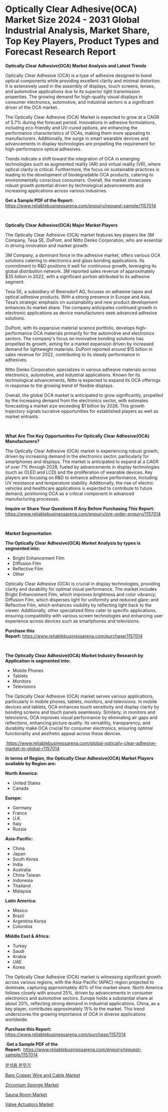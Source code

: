 <p><h1>Optically Clear Adhesive(OCA) Market Size 2024 - 2031 Global Industrial Analysis, Market Share, Top Key Players, Product Types and Forecast Research Report</h1></p><p><strong>Optically Clear Adhesive(OCA) Market Analysis and Latest Trends</strong></p>
<p><p>Optically Clear Adhesive (OCA) is a type of adhesive designed to bond optical components while providing excellent clarity and minimal distortion. It is extensively used in the assembly of displays, touch screens, lenses, and automotive applications due to its superior light transmission properties. The growing demand for high-quality visual displays in consumer electronics, automotive, and industrial sectors is a significant driver of the OCA market.</p><p>The Optically Clear Adhesive (OCA) Market is expected to grow at a CAGR of 5.7% during the forecast period. Innovations in adhesive formulations, including eco-friendly and UV-cured options, are enhancing the performance characteristics of OCAs, making them more appealing to manufacturers. Additionally, the surge in smart wearable devices and advancements in display technologies are propelling the requirement for high-performance optical adhesives. </p><p>Trends indicate a shift toward the integration of OCA in emerging technologies such as augmented reality (AR) and virtual reality (VR), where optical clarity is critical. Furthermore, the focus on sustainable practices is leading to the development of biodegradable OCA products, catering to environmentally conscious consumers. Overall, the market showcases robust growth potential driven by technological advancements and increasing applications across various industries.</p></p>
<p><strong>Get a Sample PDF of the Report:&nbsp;</strong> <a href="https://www.reliablebusinessarena.com/enquiry/request-sample/1157014?utm_campaign=1841&utm_medium=2&utm_source=Github&utm_content=ia&utm_term=05122024&utm_id=optically-clear-adhesiveoca">https://www.reliablebusinessarena.com/enquiry/request-sample/1157014</a></p>
<p>&nbsp;</p>
<p><strong>Optically Clear Adhesive(OCA) Major Market Players</strong></p>
<p><p>The Optically Clear Adhesive (OCA) market features key players like 3M Company, Tesa SE, DuPont, and Nitto Denko Corporation, who are essential in driving innovation and market growth. </p><p>3M Company, a dominant force in the adhesive market, offers various OCA solutions catering to electronics and glass bonding applications. Its commitment to R&D positions it well for continuous growth, leveraging its global distribution network. 3M reported sales revenue of approximately $35 billion in 2022, with a significant portion attributed to its adhesive segment.</p><p>Tesa SE, a subsidiary of Beiersdorf AG, focuses on adhesive tapes and optical adhesive products. With a strong presence in Europe and Asia, Tesa’s strategic emphasis on sustainability and new product development enhances its market share. The company anticipates continued growth in electronic applications as device manufacturers seek advanced adhesive solutions.</p><p>DuPont, with its expansive material science portfolio, develops high-performance OCA materials primarily for the automotive and electronics sectors. The company's focus on innovative bonding solutions has propelled its growth, aiming for a market expansion driven by increased demand for lightweight materials. DuPont reported around $15 billion in sales revenue for 2022, contributing to its steady performance in adhesives.</p><p>Nitto Denko Corporation specializes in various adhesive materials across electronics, automotive, and industrial applications. Known for its technological advancements, Nitto is expected to expand its OCA offerings in response to the growing trend of flexible displays.</p><p>Overall, the global OCA market is anticipated to grow significantly, propelled by the increasing demand from the electronics sector, with estimates forecasting a market size exceeding $1 billion by 2026. This growth trajectory signals lucrative opportunities for established players as well as market entrants.</p></p>
<p>&nbsp;</p>
<p><strong>What Are The Key Opportunities For Optically Clear Adhesive(OCA) Manufacturers?</strong></p>
<p><p>The Optically Clear Adhesive (OCA) market is experiencing robust growth, driven by increasing demand in the electronics sector, particularly for smartphones and displays. The market is anticipated to expand at a CAGR of over 7% through 2028, fueled by advancements in display technologies (such as OLED and LCD) and the proliferation of wearable devices. Key players are focusing on R&D to enhance adhesive performance, including UV resistance and temperature stability. Additionally, the rise of electric vehicles and healthcare applications is expected to contribute to future demand, positioning OCA as a critical component in advanced manufacturing processes.</p></p>
<p><strong>Inquire or Share Your Questions If Any Before Purchasing This Report:</strong> <a href="https://www.reliablebusinessarena.com/enquiry/pre-order-enquiry/1157014?utm_campaign=1841&utm_medium=2&utm_source=Github&utm_content=ia&utm_term=05122024&utm_id=optically-clear-adhesiveoca">https://www.reliablebusinessarena.com/enquiry/pre-order-enquiry/1157014</a></p>
<p>&nbsp;</p>
<p><strong>Market Segmentation</strong></p>
<p><strong>The Optically Clear Adhesive(OCA) Market Analysis by types is segmented into:</strong></p>
<p><ul><li>Bright Enhancement Film</li><li>Diffusion Film</li><li>Reflective Film</li><li>Other</li></ul></p>
<p><p>Optically Clear Adhesive (OCA) is crucial in display technologies, providing clarity and durability for optimal visual performance. The market includes Bright Enhancement Film, which improves brightness and color vibrancy; Diffusion Film, which disperses light for uniformity and reduced glare; and Reflective Film, which enhances visibility by reflecting light back to the viewer. Additionally, other specialized films cater to specific applications, ensuring compatibility with various screen technologies and enhancing user experience across devices such as smartphones and televisions.</p></p>
<p><strong>Purchase this Report:&nbsp;</strong><a href="https://www.reliablebusinessarena.com/purchase/1157014?utm_campaign=1841&utm_medium=2&utm_source=Github&utm_content=ia&utm_term=05122024&utm_id=optically-clear-adhesiveoca">https://www.reliablebusinessarena.com/purchase/1157014</a></p>
<p>&nbsp;</p>
<p><strong>The Optically Clear Adhesive(OCA) Market Industry Research by Application is segmented into:</strong></p>
<p><ul><li>Mobile Phones</li><li>Tablets</li><li>Monitors</li><li>Televisions</li></ul></p>
<p><p>The Optically Clear Adhesive (OCA) market serves various applications, particularly in mobile phones, tablets, monitors, and televisions. In mobile devices and tablets, OCA enhances touch sensitivity and display clarity by bonding screens and touch panels seamlessly. Similarly, in monitors and televisions, OCA improves visual performance by eliminating air gaps and reflections, enhancing picture quality. Its versatility, transparency, and durability make OCA crucial for consumer electronics, ensuring optimal functionality and aesthetic appeal across these devices.</p></p>
<p><a href="https://www.reliablebusinessarena.com/global-optically-clear-adhesive-market-in-global-r1157014?utm_campaign=1841&utm_medium=2&utm_source=Github&utm_content=ia&utm_term=05122024&utm_id=optically-clear-adhesiveoca">&nbsp;https://www.reliablebusinessarena.com/global-optically-clear-adhesive-market-in-global-r1157014</a></p>
<p><strong>In terms of Region, the Optically Clear Adhesive(OCA) Market Players available by Region are:</strong></p>
<p>
    <p> <strong> North America: </strong>
        <ul>
            <li>United States</li>
            <li>Canada</li>
        </ul>
        </p> 
    <p> <strong> Europe: </strong>
        <ul>
            <li>Germany</li>
            <li>France</li>
            <li>U.K.</li>
            <li>Italy</li>
            <li>Russia</li>
        </ul>
        </p> 
    <p> <strong> Asia-Pacific: </strong>
        <ul>
            <li>China</li>
            <li>Japan</li>
            <li>South Korea</li>
            <li>India</li>
            <li>Australia</li>
            <li>China Taiwan</li>
            <li>Indonesia</li>
            <li>Thailand</li>
            <li>Malaysia</li>
        </ul>
        </p> 
    <p> <strong> Latin America: </strong>
        <ul>
            <li>Mexico</li>
            <li>Brazil</li>
            <li>Argentina Korea</li>
            <li>Colombia</li>
        </ul>
        </p> 
    <p> <strong> Middle East & Africa: </strong>
        <ul>
            <li>Turkey</li>
            <li>Saudi</li>
            <li>Arabia</li>
            <li>UAE</li>
            <li>Korea</li>
        </ul>
    </p>
    </p>
<p><p>The Optically Clear Adhesive (OCA) market is witnessing significant growth across various regions, with the Asia-Pacific (APAC) region projected to dominate, capturing approximately 40% of the market share. North America follows closely with around 25%, driven by advancements in consumer electronics and automotive sectors. Europe holds a substantial share at about 20%, reflecting strong demand in industrial applications. China, as a key player, contributes approximately 15% to the market. This trend underscores the growing importance of OCA in diverse applications worldwide.</p></p>
<p><strong>Purchase this Report: </strong><a href="https://www.reliablebusinessarena.com/purchase/1157014?utm_campaign=1841&utm_medium=2&utm_source=Github&utm_content=ia&utm_term=05122024&utm_id=optically-clear-adhesiveoca">https://www.reliablebusinessarena.com/purchase/1157014</a></p>
<p>&nbsp;<strong>Get a Sample PDF of the Report:&nbsp;&nbsp;</strong><a href="https://www.reliablebusinessarena.com/enquiry/request-sample/1157014?utm_campaign=1841&utm_medium=2&utm_source=Github&utm_content=ia&utm_term=05122024&utm_id=optically-clear-adhesiveoca">https://www.reliablebusinessarena.com/enquiry/request-sample/1157014</a></p>
<p><strong></strong></p>
<p><p><a href="https://github.com/sougarounis/Market-Research-Report-List-6/blob/main/804609327269.md?utm_campaign=1841&utm_medium=2&utm_source=Github&utm_content=ia&utm_term=05122024&utm_id=optically-clear-adhesiveoca">분석용 분무기</a></p><p><a href="https://issuu.com/reportprime-2/docs/bare-copper-wire-and-cable-market-size-2030.pptx?utm_campaign=1841&utm_medium=2&utm_source=Github&utm_content=ia&utm_term=05122024&utm_id=optically-clear-adhesiveoca">Bare Copper Wire and Cable Market</a></p><p><a href="https://issuu.com/reportprime-2/docs/zirconium-sponge-market-size-2030.pptx?utm_campaign=1841&utm_medium=2&utm_source=Github&utm_content=ia&utm_term=05122024&utm_id=optically-clear-adhesiveoca">Zirconium Sponge Market</a></p><p><a href="https://www.linkedin.com/pulse/competitive-landscape-sauna-room-impressive-cagr-81-key-competitors-pmrjf?utm_campaign=1841&utm_medium=2&utm_source=Github&utm_content=ia&utm_term=05122024&utm_id=optically-clear-adhesiveoca">Sauna Room Market</a></p><p><a href="https://www.linkedin.com/pulse/valve-actuators-market-competitive-landscape-key-trends-forecasted-kx9fe?utm_campaign=1841&utm_medium=2&utm_source=Github&utm_content=ia&utm_term=05122024&utm_id=optically-clear-adhesiveoca">Valve Actuators Market</a></p></p>